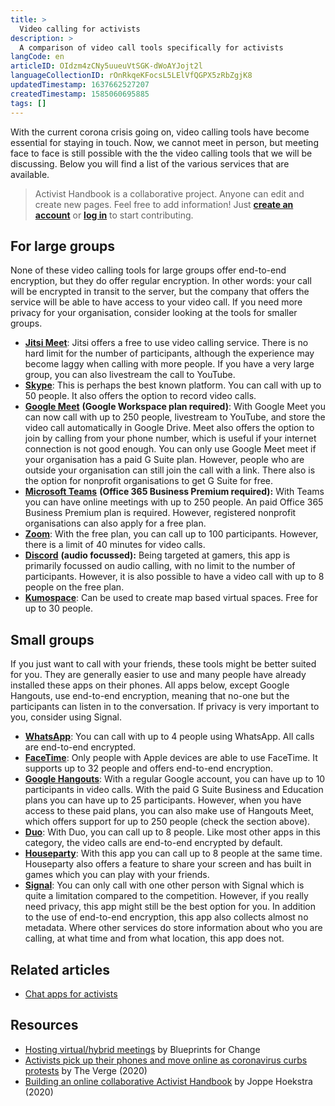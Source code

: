 ```yaml
---
title: >
  Video calling for activists
description: >
  A comparison of video call tools specifically for activists
langCode: en
articleID: OIdzm4zCNy5uueuVtSGK-dWoAYJojt2l
languageCollectionID: rOnRkqeKFocsL5LElVfQGPX5zRbZgjK8
updatedTimestamp: 1637662527207
createdTimestamp: 1585060695885
tags: []
---
```


With the current corona crisis going on, video calling tools have become essential for staying in touch. Now, we cannot meet in person, but meeting face to face is still possible with the the video calling tools that we will be discussing. Below you will find a list of the various services that are available.

> Activist Handbook is a collaborative project. Anyone can edit and create new pages. Feel free to add information! Just [**create an account**](/register) or [**log in**](/login) to start contributing.

<div></div>

## For large groups

None of these video calling tools for large groups offer end-to-end encryption, but they do offer regular encryption. In other words: your call will be encrypted in transit to the server, but the company that offers the service will be able to have access to your video call. If you need more privacy for your organisation, consider looking at the tools for smaller groups.

-   [**Jitsi Meet**](https://meet.jit.si): Jitsi offers a free to use video calling service. There is no hard limit for the number of participants, although the experience may become laggy when calling with more people. If you have a very large group, you can also livestream the call to YouTube.
-   [**Skype**](https://www.skype.com/en/): This is perhaps the best known platform. You can call with up to 50 people. It also offers the option to record video calls.
-   [**Google Meet**](/tools/video-calling/meet.google.com) **(Google Workspace plan required)**: With Google Meet you can now call with up to 250 people, livestream to YouTube, and store the video call automatically in Google Drive. Meet also offers the option to join by calling from your phone number, which is useful if your internet connection is not good enough. You can only use Google Meet meet if your organisation has a paid G Suite plan. However, people who are outside your organisation can still join the call with a link. There also is the option for nonprofit organisations to get G Suite for free.
-   [**Microsoft Teams**](https://products.office.com/en-us/microsoft-teams/group-chat-software) **(Office 365 Business Premium required):** With Teams you can have online meetings with up to 250 people. An paid Office 365 Business Premium plan is required. However, registered nonprofit organisations can also apply for a free plan.
-   [**Zoom**](https://zoom.us): With the free plan, you can call up to 100 participants. However, there is a limit of 40 minutes for video calls.
-   [**Discord**](https://discordapp.com) **(audio focussed):** Being targeted at gamers, this app is primarily focussed on audio calling, with no limit to the number of participants. However, it is also possible to have a video call with up to 8 people on the free plan.
-   [**Kumospace**](https://www.kumospace.com/): Can be used to create map based virtual spaces. Free for up to 30 people.

## Small groups

If you just want to call with your friends, these tools might be better suited for you. They are generally easier to use and many people have already installed these apps on their phones. All apps below, except Google Hangouts, use end-to-end encryption, meaning that no-one but the participants can listen in to the conversation. If privacy is very important to you, consider using Signal.

-   [**WhatsApp**](https://www.whatsapp.com): You can call with up to 4 people using WhatsApp. All calls are end-to-end encrypted.
-   [**FaceTime**](https://support.apple.com/en-us/HT204380): Only people with Apple devices are able to use FaceTime. It supports up to 32 people and offers end-to-end encryption.
-   [**Google Hangouts**](https://hangouts.google.com): With a regular Google account, you can have up to 10 participants in video calls. With the paid G Suite Business and Education plans you can have up to 25 participants. However, when you have access to these paid plans, you can also make use of Hangouts Meet, which offers support for up to 250 people (check the section above).
-   [**Duo**](https://duo.google.com/about/): With Duo, you can call up to 8 people. Like most other apps in this category, the video calls are end-to-end encrypted by default.
-   [**Houseparty**](https://houseparty.com): With this app you can call up to 8 people at the same time. Houseparty also offers a feature to share your screen and has built in games which you can play with your friends.
-   [**Signal**](https://signal.org): You can only call with one other person with Signal which is quite a limitation compared to the competition. However, if you really need privacy, this app might still be the best option for you. In addition to the use of end-to-end encryption, this app also collects almost no metadata. Where other services do store information about who you are calling, at what time and from what location, this app does not.

## Related articles

-   [Chat apps for activists](/tools/chat-apps)

## Resources

-   [Hosting virtual/hybrid meetings](https://blueprintsfc.org/guide/hosting-virtual-hybrid-meetings/) by Blueprints for Change
-   [Activists pick up their phones and move online as coronavirus curbs protests](https://www.theverge.com/2020/3/13/21178376/activists-phones-online-coronavirus-protests) by The Verge (2020)
-   [Building an online collaborative Activist Handbook](https://medium.com/@joppehoekstra/building-an-online-collaborative-activist-handbook-46c8e1964050?source=friends_link&sk=51a63c8eafada96e2412a7cef6a26ab0) by Joppe Hoekstra (2020)